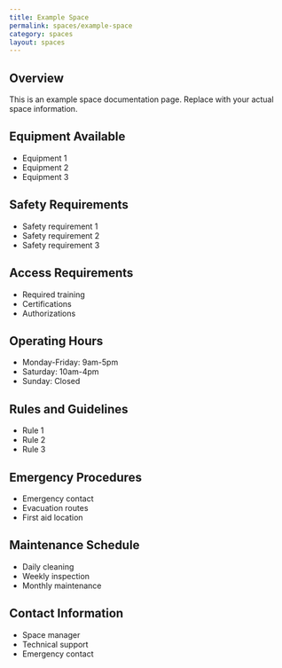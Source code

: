 ```yaml
---
title: Example Space
permalink: spaces/example-space
category: spaces
layout: spaces
---
```


## Overview
This is an example space documentation page. Replace with your actual space information.

## Equipment Available
- Equipment 1
- Equipment 2
- Equipment 3

## Safety Requirements
- Safety requirement 1
- Safety requirement 2
- Safety requirement 3

## Access Requirements
- Required training
- Certifications
- Authorizations

## Operating Hours
- Monday-Friday: 9am-5pm
- Saturday: 10am-4pm
- Sunday: Closed

## Rules and Guidelines
- Rule 1
- Rule 2
- Rule 3

## Emergency Procedures
- Emergency contact
- Evacuation routes
- First aid location

## Maintenance Schedule
- Daily cleaning
- Weekly inspection
- Monthly maintenance

## Contact Information
- Space manager
- Technical support
- Emergency contact 